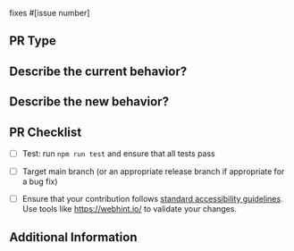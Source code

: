fixes #[issue number] 
<!-- Link to relevant issue (for ex: "fixes #1234") which will automatically close the issue once the PR is merged -->

## PR Type
<!-- Please uncomment one ore more that apply to this PR -->

<!-- - Bugfix -->
<!-- - Feature -->
<!-- - Code style update (formatting) -->
<!-- - Refactoring (no functional changes, no api changes) -->
<!-- - Build or CI related changes -->
<!-- - Documentation content changes -->
<!-- - Sample app changes -->
<!-- - Other... Please describe: -->


## Describe the current behavior?
<!-- Please describe the current behavior that is being modified or link to a relevant issue. -->


## Describe the new behavior?


## PR Checklist

- [ ] Test: run `npm run test` and ensure that all tests pass
- [ ] Target main branch (or an appropriate release branch if appropriate for a bug fix)
- [ ] Ensure that your contribution follows [standard accessibility guidelines](https://docs.microsoft.com/en-us/microsoft-edge/accessibility/design). Use tools like https://webhint.io/ to validate your changes.


## Additional Information
